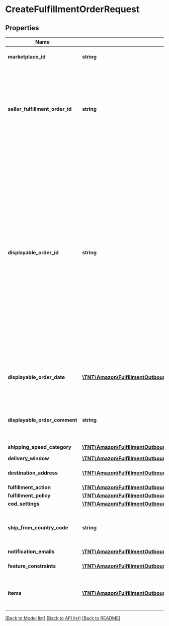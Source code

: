 # CreateFulfillmentOrderRequest

## Properties
Name | Type | Description | Notes
------------ | ------------- | ------------- | -------------
**marketplace_id** | **string** | The marketplace the fulfillment order is placed against. | [optional] 
**seller_fulfillment_order_id** | **string** | A fulfillment order identifier that the seller creates to track their fulfillment order. The SellerFulfillmentOrderId must be unique for each fulfillment order that a seller creates. If the seller&#39;s system already creates unique order identifiers, then these might be good values for them to use. | 
**displayable_order_id** | **string** | A fulfillment order identifier that the seller creates. This value displays as the order identifier in recipient-facing materials such as the outbound shipment packing slip. The value of DisplayableOrderId should match the order identifier that the seller provides to the recipient. The seller can use the SellerFulfillmentOrderId for this value or they can specify an alternate value if they want the recipient to reference an alternate order identifier.  The value must be an alpha-numeric or ISO 8859-1 compliant string from one to 40 characters in length. Cannot contain two spaces in a row. Leading and trailing white space is removed. | 
**displayable_order_date** | [**\TNT\Amazon\FulfillmentOutbound\V20200701\Model\Timestamp**](Timestamp.md) | The date and time of the fulfillment order. Displays as the order date in recipient-facing materials such as the outbound shipment packing slip. | 
**displayable_order_comment** | **string** | Order-specific text that appears in recipient-facing materials such as the outbound shipment packing slip. | 
**shipping_speed_category** | [**\TNT\Amazon\FulfillmentOutbound\V20200701\Model\ShippingSpeedCategory**](ShippingSpeedCategory.md) | The shipping method for the fulfillment order. | 
**delivery_window** | [**\TNT\Amazon\FulfillmentOutbound\V20200701\Model\DeliveryWindow**](DeliveryWindow.md) |  | [optional] 
**destination_address** | [**\TNT\Amazon\FulfillmentOutbound\V20200701\Model\Address**](Address.md) | The destination address for the fulfillment order. | 
**fulfillment_action** | [**\TNT\Amazon\FulfillmentOutbound\V20200701\Model\FulfillmentAction**](FulfillmentAction.md) |  | [optional] 
**fulfillment_policy** | [**\TNT\Amazon\FulfillmentOutbound\V20200701\Model\FulfillmentPolicy**](FulfillmentPolicy.md) |  | [optional] 
**cod_settings** | [**\TNT\Amazon\FulfillmentOutbound\V20200701\Model\CODSettings**](CODSettings.md) |  | [optional] 
**ship_from_country_code** | **string** | The two-character country code for the country from which the fulfillment order ships. Must be in ISO 3166-1 alpha-2 format. | [optional] 
**notification_emails** | [**\TNT\Amazon\FulfillmentOutbound\V20200701\Model\NotificationEmailList**](NotificationEmailList.md) |  | [optional] 
**feature_constraints** | [**\TNT\Amazon\FulfillmentOutbound\V20200701\Model\FeatureSettings[]**](FeatureSettings.md) | A list of features and their fulfillment policies to apply to the order. | [optional] 
**items** | [**\TNT\Amazon\FulfillmentOutbound\V20200701\Model\CreateFulfillmentOrderItemList**](CreateFulfillmentOrderItemList.md) | A list of items to include in the fulfillment order preview, including quantity. | 

[[Back to Model list]](../README.md#documentation-for-models) [[Back to API list]](../README.md#documentation-for-api-endpoints) [[Back to README]](../README.md)



